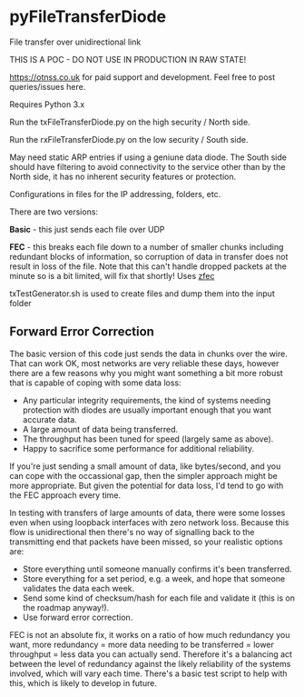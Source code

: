 # pyFileTransferDiode
File transfer over unidirectional link

THIS IS A POC - DO NOT USE IN PRODUCTION IN RAW STATE!

https://otnss.co.uk for paid support and development.
Feel free to post queries/issues here.

Requires Python 3.x

Run the txFileTransferDiode.py on the high security / North side.

Run the rxFileTransferDiode.py on the low security / South side.

May need static ARP entries if using a geniune data diode.
The South side should have filtering to avoid connectivity to the service other than by the North side, it has no inherent security features or protection.


Configurations in files for the IP addressing, folders, etc.


There are two versions:

**Basic** - this just sends each file over UDP


**FEC** - this breaks each file down to a number of smaller chunks including redundant blocks of information, so corruption of data in transfer does not result in loss of the file. Note that this can't handle dropped packets at the minute so is a bit limited, will fix that shortly! Uses [zfec](https://github.com/tahoe-lafs/zfec)


txTestGenerator.sh is used to create files and dump them into the input folder


## Forward Error Correction ##

The basic version of this code just sends the data in chunks over the wire. That can work OK, most networks are very reliable these days, however there are a few reasons why you might want something a bit more robust that is capable of coping with some data loss:
* Any particular integrity requirements, the kind of systems needing protection with diodes are usually important enough that you want accurate data.
* A large amount of data being transferred.
* The throughput has been tuned for speed (largely same as above).
* Happy to sacrifice some performance for additional reliability.

If you're just sending a small amount of data, like bytes/second, and you can cope with the occassional gap, then the simpler approach might be more appropriate. But given the potential for data loss, I'd tend to go with the FEC approach every time. 

In testing with transfers of large amounts of data, there were some losses even when using loopback interfaces with zero network loss. Because this flow is unidirectional then there's no way of signalling back to the transmitting end that packets have been missed, so your realistic options are:
* Store everything until someone manually confirms it's been transferred.
* Store everything for a set period, e.g. a week, and hope that someone validates the data each week.
* Send some kind of checksum/hash for each file and validate it (this is on the roadmap anyway!).
* Use forward error correction.

FEC is not an absolute fix, it works on a ratio of how much redundancy you want, more redundancy = more data needing to be transferred = lower throughput = less data you can actually send. Therefore it's a balancing act between the level of redundancy against the likely reliability of the systems involved, which will vary each time. There's a basic test script to help with this, which is likely to develop in future.
